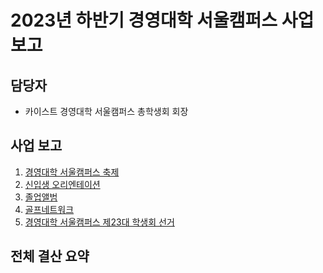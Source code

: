 2023년 하반기 경영대학 서울캠퍼스 사업 보고
===

##  담당자
- 카이스트 경영대학 서울캠퍼스 총학생회 회장 

## 사업 보고
1. [경영대학 서울캠퍼스 축제](경영대학_축제.md)
2. [신입생 오리엔테이션](경영대학_신입생오티.md)
3. [졸업앨범](경영대학_졸업앨범.md)
4. [골프네트워크](경영대학_골프.md)
5. [경영대학 서울캠퍼스 제23대 학생회 선거](경영대학_선거.md)

## 전체 결산 요약
